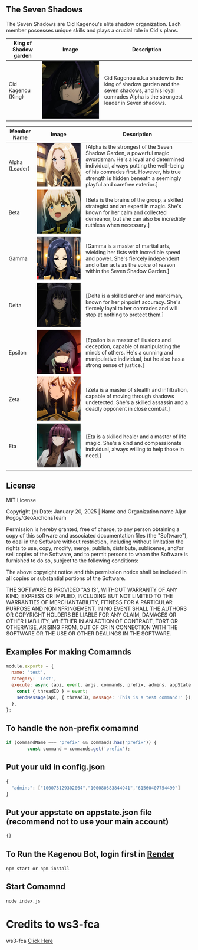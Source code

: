 
## The Seven Shadows

The Seven Shadows are Cid Kagenou's elite shadow organization.  Each member possesses unique skills and plays a crucial role in Cid's plans.

| King of Shadow garden | Image             | Description                                                                        |
|--------------|----------------------|------------------------------------------------------------------------------------|
| Cid Kagenou (King)        | ![Shadow](image/Shadow.jpg) | Cid Kagenou a.k.a shadow is the king of shadow garden and the seven shadows, and his loyal comrades Alpha is the strongest leader in Seven shadows.                                   |

| Member Name | Image             | Description                                                                        |
|--------------|----------------------|------------------------------------------------------------------------------------|
| Alpha (Leader)       | ![Alpha](image/Alpha.jpg) | [Alpha is the strongest of the Seven Shadow Garden, a powerful magic swordsman. He's a loyal and determined individual, always putting the well-being of his comrades first. However, his true strength is hidden beneath a seemingly playful and carefree exterior.]                                            |
| Beta         | ![Beta](image/Beta.jpg)  | [Beta is the brains of the group, a skilled strategist and an expert in magic. She's known for her calm and collected demeanor, but she can also be incredibly ruthless when necessary.] |
| Gamma        | ![Gamma](image/Gamma.jpg) | [Gamma is a master of martial arts, wielding her fists with incredible speed and power. She's fiercely independent and often acts as the voice of reason within the Seven Shadow Garden.]|
| Delta        | ![Delta](image/Delta.jpg) | [Delta is a skilled archer and marksman, known for her pinpoint accuracy. She's fiercely loyal to her comrades and will stop at nothing to protect them.]|
| Epsilon      | ![Epsilon](image/Epsilon.jpg) | [Epsilon is a master of illusions and deception, capable of manipulating the minds of others. He's a cunning and manipulative individual, but he also has a strong sense of justice.]|
| Zeta         | ![Zeta](image/Zeta.jpg)  | [Zeta is a master of stealth and infiltration, capable of moving through shadows undetected. She's a skilled assassin and a deadly opponent in close combat.] |
| Eta          | ![Eta](image/Eta.jpg)   | [Eta is a skilled healer and a master of life magic. She's a kind and compassionate individual, always willing to help those in need.]  |

## License

MIT License

Copyright (c) Date: January 20, 2025 | Name and Organization name Aljur Pogoy/GeoArchonsTeam

Permission is hereby granted, free of charge, to any person obtaining a copy
of this software and associated documentation files (the "Software"), to deal
in the Software without restriction, including without limitation the rights
to use, copy, modify, merge, publish, distribute, sublicense, and/or sell
copies of the Software, and to permit persons to whom the Software is
furnished to do so, subject to the following conditions:

The above copyright notice and this permission notice shall be included in all
copies or substantial portions of the Software.

THE SOFTWARE IS PROVIDED "AS IS", WITHOUT WARRANTY OF ANY KIND, EXPRESS OR
IMPLIED, INCLUDING BUT NOT LIMITED TO THE WARRANTIES OF MERCHANTABILITY,
FITNESS FOR A PARTICULAR PURPOSE AND NONINFRINGEMENT. IN NO EVENT SHALL THE
AUTHORS OR COPYRIGHT HOLDERS BE LIABLE FOR ANY CLAIM, DAMAGES OR OTHER
LIABILITY, WHETHER IN AN ACTION OF CONTRACT, TORT OR OTHERWISE, ARISING FROM,
OUT OF OR IN CONNECTION WITH THE SOFTWARE OR THE USE OR OTHER DEALINGS IN THE
SOFTWARE.

## Examples For making Comamnds

```node.js
module.exports = {
  name: 'test',
  category: 'Test',
  execute: async (api, event, args, commands, prefix, admins, appState, sendMessage) => {
    const { threadID } = event;
    sendMessage(api, { threadID, message: 'This is a test command!' });
  },
};
```
## To handle the non-prefix comamnd
```node.js
if (commandName === 'prefix' && commands.has('prefix')) {
        const command = commands.get('prefix');
```
## Put your uid in config.json
```node.js
{
  "admins": ["100073129302064","100080383844941","61560407754490"]
}
```
## Put your appstate on appstate.json file (recommend not to use your main account)
```node.js
{}
```

## To Run the Kagenou Bot, login first in [Render](render.com)
 ```
npm start or npm install
```
## Start Comamnd
```
node index.js
```

# Credits to ws3-fca 
ws3-fca [Click Here](https://www.npmjs.com/package/ws3-fca)
